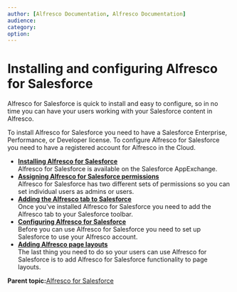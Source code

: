 ```yaml
---
author: [Alfresco Documentation, Alfresco Documentation]
audience: 
category: 
option: 
---
```


# Installing and configuring Alfresco for Salesforce

Alfresco for Salesforce is quick to install and easy to configure, so in no time you can have your users working with your Salesforce content in Alfresco.

To install Alfresco for Salesforce you need to have a Salesforce Enterprise, Performance, or Developer license. To configure Alfresco for Salesforce you need to have a registered account for Alfresco in the Cloud.

-   **[Installing Alfresco for Salesforce](../tasks/deploying_salesforce.md)**  
Alfresco for Salesforce is available on the Salesforce AppExchange.
-   **[Assigning Alfresco for Salesforce permissions](../tasks/salesforce-assign-permissions.md)**  
Alfresco for Salesforce has two different sets of permissions so you can set individual users as admins or users.
-   **[Adding the Alfresco tab to Salesforce](../tasks/salesforce-add-tab.md)**  
Once you've installed Alfresco for Salesforce you need to add the Alfresco tab to your Salesforce toolbar.
-   **[Configuring Alfresco for Salesforce](../tasks/salesforce-authorize-account.md)**  
Before you can use Alfresco for Salesforce you need to set up Salesforce to use your Alfresco account.
-   **[Adding Alfresco page layouts](../tasks/salesforce-page-layout.md)**  
The last thing you need to do so your users can use Alfresco for Salesforce is to add Alfresco for Salesforce functionality to page layouts.

**Parent topic:**[Alfresco for Salesforce](../concepts/salesforce_overview.md)

